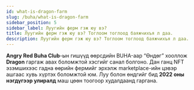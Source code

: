 ```yaml
---
id: what-is-dragon-farm
slug: /buha/what-is-dragon-farm
sidebar_position: 5
sidebar_label: Луугийн ферм гэж юу вэ?
title: Луугийн ферм гэж юу вэ? Тоглоом тоглоод баяжчихъя л даа.
description: Луугийн ферм гэж юу вэ? Тоглоом тоглоод баяжчихъя л даа.
---
```

**Angry Red Buha Club**-ын гишүүд өөрсдийн BUHA-аар “Өндөг” хооллож **Dragon** гаргаж авах боломжтой хэсгийг санал болгоно. Дан ганц NFT эзэмшихээс гадна өөрийн фермийг эрхэлж marketplace-ийн цэвэр ашгаас хувь хүртэх боломжтой юм. Луу болон өндгийг бид **2022 оны нэгдүгээр улиралд** маш цөөн тоогоор худалдаанд гаргана.